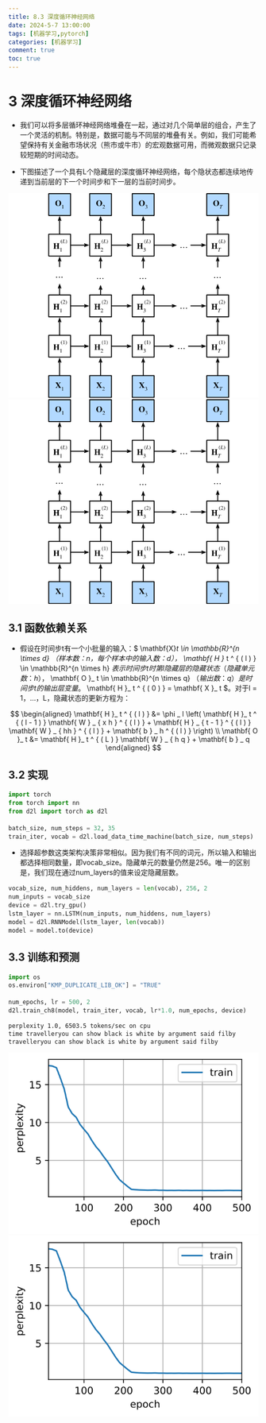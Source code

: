 ```yaml
---
title: 8.3 深度循环神经网络
date: 2024-5-7 13:00:00
tags: [机器学习,pytorch]
categories: [机器学习]
comment: true
toc: true
---
```

#  
<!--more-->
# 3 深度循环神经网络

- 我们可以将多层循环神经网络堆叠在一起，通过对几个简单层的组合，产生了一个灵活的机制。特别是，数据可能与不同层的堆叠有关。例如，我们可能希望保持有关金融市场状况（熊市或牛市）的宏观数据可用，而微观数据只记录较短期的时间动态。

- 下图描述了一个具有L个隐藏层的深度循环神经网络，每个隐状态都连续地传递到当前层的下一个时间步和下一层的当前时间步。

![](../../../../../../themes/yilia/source/img/deeplearning/code/pytorch/8_moden_rnn/3_deep_rnn/1.png)
![](img/deeplearning/code/pytorch/8_moden_rnn/3_deep_rnn/1.png)

## 3.1 函数依赖关系

- 假设在时间步t有一个小批量的输入：$ \mathbf{X}_t \in \mathbb{R}^{n \times d} $（样本数：n，每个样本中的输入数：d），$ \mathbf{ H }_ t ^ { ( l ) } \in \mathbb{R}^{n \times h} $表示时间步t时第l隐藏层的隐藏状态（隐藏单元数：h），$ \mathbf{ O }_ t \in \mathbb{R}^{n \times q} $（输出数：q）是时间步t的输出层变量。$ \mathbf{ H }_ t ^ { ( 0 ) } = \mathbf{ X }_ t $。对于l = 1，…，L，隐藏状态的更新方程为：

$$ \begin{aligned} \mathbf{ H }_ t ^ { ( l ) } &= \phi _ l \left( \mathbf{ H }_ t ^ { ( l - 1 ) } \mathbf{ W } _ { x h } ^ { ( l ) } + \mathbf{ H } _ { t - 1 } ^ { ( l ) } \mathbf{ W } _ { hh } ^ { ( l ) } + \mathbf{ b } _ h ^ { ( l ) } \right) \\ \mathbf{ O }_ t &= \mathbf{ H }_ t ^ { ( L ) } \mathbf{ W } _ { h q } + \mathbf{ b } _ q \end{aligned} $$

## 3.2 实现


```python
import torch
from torch import nn
from d2l import torch as d2l

batch_size, num_steps = 32, 35
train_iter, vocab = d2l.load_data_time_machine(batch_size, num_steps)
```

- 选择超参数这类架构决策非常相似。因为我们有不同的词元，所以输入和输出都选择相同数量，即vocab_size。隐藏单元的数量仍然是256。唯一的区别是，我们现在通过num_layers的值来设定隐藏层数。


```python
vocab_size, num_hiddens, num_layers = len(vocab), 256, 2
num_inputs = vocab_size
device = d2l.try_gpu()
lstm_layer = nn.LSTM(num_inputs, num_hiddens, num_layers)
model = d2l.RNNModel(lstm_layer, len(vocab))
model = model.to(device)
```

## 3.3 训练和预测


```python
import os
os.environ["KMP_DUPLICATE_LIB_OK"] = "TRUE"

num_epochs, lr = 500, 2
d2l.train_ch8(model, train_iter, vocab, lr*1.0, num_epochs, device)
```

    perplexity 1.0, 6503.5 tokens/sec on cpu
    time travelleryou can show black is white by argument said filby
    travelleryou can show black is white by argument said filby
    


    
![svg](3_deep_rnn_files/3_deep_rnn_6_1.svg)
![](img/deeplearning/code/pytorch/8_moden_rnn/3_deep_rnn_files/3_deep_rnn_6_1.svg)
    

